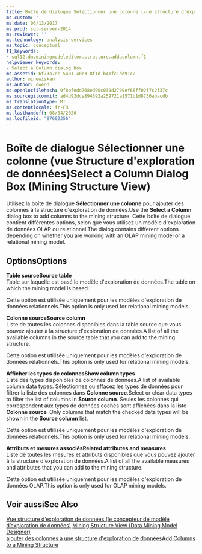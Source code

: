 ```yaml
---
title: Boîte de dialogue Sélectionner une colonne (vue structure d’exploration de données) | Microsoft Docs
ms.custom: ''
ms.date: 06/13/2017
ms.prod: sql-server-2014
ms.reviewer: ''
ms.technology: analysis-services
ms.topic: conceptual
f1_keywords:
- sql12.dm.miningmodeleditor.structure.addacolumn.f1
helpviewer_keywords:
- Select a Column dialog box
ms.assetid: 6f73a7dc-5401-40c3-8f1d-b41fc1dd91c2
author: minewiskan
ms.author: owend
ms.openlocfilehash: 9f8efedd768ed90c039d2799ef66ff02f7c2f37c
ms.sourcegitcommit: ad4d92dce894592a259721a1571b1d8736abacdb
ms.translationtype: MT
ms.contentlocale: fr-FR
ms.lasthandoff: 08/04/2020
ms.locfileid: "87602356"
---
```

# <a name="select-a-column-dialog-box-mining-structure-view"></a><span data-ttu-id="106b7-102">Boîte de dialogue Sélectionner une colonne (vue Structure d'exploration de données)</span><span class="sxs-lookup"><span data-stu-id="106b7-102">Select a Column Dialog Box (Mining Structure View)</span></span>
  <span data-ttu-id="106b7-103">Utilisez la boîte de dialogue **Sélectionner une colonne** pour ajouter des colonnes à la structure d'exploration de données.</span><span class="sxs-lookup"><span data-stu-id="106b7-103">Use the **Select a Column** dialog box to add columns to the mining structure.</span></span> <span data-ttu-id="106b7-104">Cette boîte de dialogue contient différentes options, selon que vous utilisez un modèle d'exploration de données OLAP ou relationnel.</span><span class="sxs-lookup"><span data-stu-id="106b7-104">The dialog contains different options depending on whether you are working with an OLAP mining model or a relational mining model.</span></span>  
  
## <a name="options"></a><span data-ttu-id="106b7-105">Options</span><span class="sxs-lookup"><span data-stu-id="106b7-105">Options</span></span>  
 <span data-ttu-id="106b7-106">**Table source**</span><span class="sxs-lookup"><span data-stu-id="106b7-106">**Source table**</span></span>  
 <span data-ttu-id="106b7-107">Table sur laquelle est basé le modèle d'exploration de données.</span><span class="sxs-lookup"><span data-stu-id="106b7-107">The table on which the mining model is based.</span></span>  
  
 <span data-ttu-id="106b7-108">Cette option est utilisée uniquement pour les modèles d'exploration de données relationnels.</span><span class="sxs-lookup"><span data-stu-id="106b7-108">This option is only used for relational mining models.</span></span>  
  
 <span data-ttu-id="106b7-109">**Colonne source**</span><span class="sxs-lookup"><span data-stu-id="106b7-109">**Source column**</span></span>  
 <span data-ttu-id="106b7-110">Liste de toutes les colonnes disponibles dans la table source que vous pouvez ajouter à la structure d'exploration de données.</span><span class="sxs-lookup"><span data-stu-id="106b7-110">A list of all the available columns in the source table that you can add to the mining structure.</span></span>  
  
 <span data-ttu-id="106b7-111">Cette option est utilisée uniquement pour les modèles d'exploration de données relationnels.</span><span class="sxs-lookup"><span data-stu-id="106b7-111">This option is only used for relational mining models.</span></span>  
  
 <span data-ttu-id="106b7-112">**Afficher les types de colonnes**</span><span class="sxs-lookup"><span data-stu-id="106b7-112">**Show column types**</span></span>  
 <span data-ttu-id="106b7-113">Liste des types disponibles de colonnes de données.</span><span class="sxs-lookup"><span data-stu-id="106b7-113">A list of available column data types.</span></span> <span data-ttu-id="106b7-114">Sélectionnez ou effacez les types de données pour filtrer la liste des colonnes dans **Colonne source**.</span><span class="sxs-lookup"><span data-stu-id="106b7-114">Select or clear data types to filter the list of columns in **Source column**.</span></span> <span data-ttu-id="106b7-115">Seules les colonnes qui correspondent aux types de données cochés sont affichées dans la liste **Colonne source** .</span><span class="sxs-lookup"><span data-stu-id="106b7-115">Only columns that match the checked data types will be shown in the **Source column** list.</span></span>  
  
 <span data-ttu-id="106b7-116">Cette option est utilisée uniquement pour les modèles d'exploration de données relationnels.</span><span class="sxs-lookup"><span data-stu-id="106b7-116">This option is only used for relational mining models.</span></span>  
  
 <span data-ttu-id="106b7-117">**Attributs et mesures associés**</span><span class="sxs-lookup"><span data-stu-id="106b7-117">**Related attributes and measures**</span></span>  
 <span data-ttu-id="106b7-118">Liste de toutes les mesures et attributs disponibles que vous pouvez ajouter à la structure d'exploration de données.</span><span class="sxs-lookup"><span data-stu-id="106b7-118">A list of all the available measures and attributes that you can add to the mining structure.</span></span>  
  
 <span data-ttu-id="106b7-119">Cette option est utilisée uniquement pour les modèles d'exploration de données OLAP.</span><span class="sxs-lookup"><span data-stu-id="106b7-119">This option is only used for OLAP mining models.</span></span>  
  
## <a name="see-also"></a><span data-ttu-id="106b7-120">Voir aussi</span><span class="sxs-lookup"><span data-stu-id="106b7-120">See Also</span></span>  
 <span data-ttu-id="106b7-121">[Vue structure d’exploration de données &#40;le concepteur de modèle d’exploration de données&#41;](mining-structure-view-data-mining-model-designer.md) </span><span class="sxs-lookup"><span data-stu-id="106b7-121">[Mining Structure View &#40;Data Mining Model Designer&#41;](mining-structure-view-data-mining-model-designer.md) </span></span>  
 [<span data-ttu-id="106b7-122">ajouter des colonnes à une structure d'exploration de données</span><span class="sxs-lookup"><span data-stu-id="106b7-122">Add Columns to a Mining Structure</span></span>](data-mining/add-columns-to-a-mining-structure.md)  
  
  
